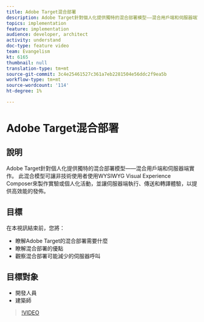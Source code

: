 ```yaml
---
title: Adobe Target混合部署
description: Adobe Target針對個人化提供獨特的混合部署模型——混合用戶端和伺服器端實作。
topics: implementation
feature: implementation
audience: developer, architect
activity: understand
doc-type: feature video
team: Evangelism
kt: 6165
thumbnail: null
translation-type: tm+mt
source-git-commit: 3c4e25461527c361a7eb2281504e56ddc2f9ea5b
workflow-type: tm+mt
source-wordcount: '114'
ht-degree: 1%

---
```



# Adobe Target混合部署

## 說明

Adobe Target針對個人化提供獨特的混合部署模型——混合用戶端和伺服器端實作。 此混合模型可讓非技術使用者使用WYSIWYG Visual Experience Composer來製作實驗或個人化活動，並讓伺服器端執行、傳送和轉譯體驗，以提供高效能的發佈。 

## 目標

在本視訊結束前，您將：

* 瞭解Adobe Target的混合部署需要什麼
* 瞭解混合部署的優點
* 觀察混合部署可能減少的伺服器呼叫

## 目標對象

* 開發人員
* 建築師

>[!VIDEO](https://video.tv.adobe.com/v/41698/?quality=12)

<!-- JUDY: add to this once we have documentation. And/or add to this, with links to the on-device decisioning content. For more information, visit the [documentation](https://docs.adobe.com/content/help/en/target/using/implement-target/implementing-target.html). -->
